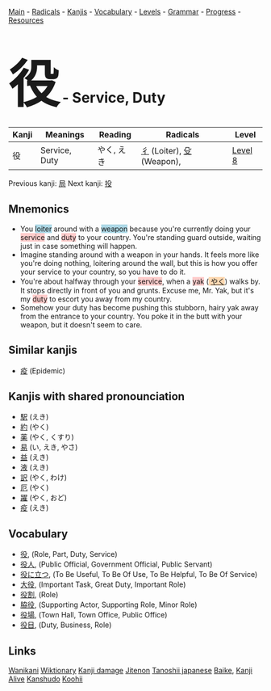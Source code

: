 <style> bigfont {font-size: 100px}</style>
[Main](../README.md) -
[Radicals](../radicals.md) -
[Kanjis](../kanjis.md) -
[Vocabulary](../vocabulary.md) -
[Levels](../levels.md) -
[Grammar](../grammar.md) - 
[Progress](../progress.md) -
[Resources](../resources.md)
# <bigfont> 役</bigfont> - Service, Duty 

| Kanji | Meanings | Reading | Radicals | Level |
| --- | --- | --- | --- | --- |
| 役 | Service, Duty | やく, えき | [彳](../radicals/彳.md) (Loiter), [殳](../radicals/殳.md) (Weapon),  | [Level 8](../levels/wk_level8.md) |

Previous kanji: [局](局.md) Next kanji: [投](投.md) 

## Mnemonics
 * You <span style="background-color:#ADD8E6"> loiter</span> around with a <span style="background-color:#ADD8E6"> weapon</span> because you're currently doing your <span style="background-color:#ffcccb"> service</span> and <span style="background-color:#ffcccb"> duty</span> to your country. You're standing guard outside, waiting just in case something will happen.
* Imagine standing around with a weapon in your hands. It feels more like you're doing nothing, loitering around the wall, but this is how you offer your service to your country, so you have to do it.
* You're about halfway through your <span style="background-color:#ffcccb"> service</span>, when a <span style="background-color:#ffcccb"> yak</span> (<span style="background-color:#fed8b1"> [やく](https://jisho.org/search/やく)</span>) walks by. It stops directly in front of you and grunts. Excuse me, Mr. Yak, but it's my <span style="background-color:#ffcccb"> duty</span> to escort you away from my country.
* Somehow your duty has become pushing this stubborn, hairy yak away from the entrance to your country. You poke it in the butt with your weapon, but it doesn't seem to care.


## Similar kanjis
 * [疫](疫.md) (Epidemic)



## Kanjis with shared pronounciation
 * [駅](駅.md) (えき)
* [約](約.md) (やく)
* [薬](薬.md) (やく, くすり)
* [易](易.md) (い, えき, やさ)
* [益](益.md) (えき)
* [液](液.md) (えき)
* [訳](訳.md) (やく, わけ)
* [厄](厄.md) (やく)
* [躍](躍.md) (やく, おど)
* [疫](疫.md) (えき)



## Vocabulary
 * [役](../vocabulary/役.md), (Role, Part, Duty, Service)
* [役人](../vocabulary/役.md), (Public Official, Government Official, Public Servant)
* [役に立つ](../vocabulary/役.md), (To Be Useful, To Be Of Use, To Be Helpful, To Be Of Service)
* [大役](../vocabulary/役.md), (Important Task, Great Duty, Important Role)
* [役割](../vocabulary/役.md), (Role)
* [脇役](../vocabulary/役.md), (Supporting Actor, Supporting Role, Minor Role)
* [役場](../vocabulary/役.md), (Town Hall, Town Office, Public Office)
* [役目](../vocabulary/役.md), (Duty, Business, Role)




## Links 


[Wanikani](https://www.wanikani.com/kanji/役)
[Wiktionary](https://en.wiktionary.org/wiki/役)
[Kanji damage](http://www.kanjidamage.com/kanji/search?utf8=✓&q=役)
[Jitenon](https://jitenon.com/kanji/役)
[Tanoshii japanese](https://www.tanoshiijapanese.com/dictionary/kanji.cfm?k=役)
[Baike](https://baike.baidu.com/item/役),
[Kanji Alive](https://app.kanjialive.com/役)
[Kanshudo](https://www.kanshudo.com/searchmn?q=役)
[Koohii](https://kanji.koohii.com/study/kanji/役)
